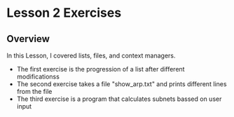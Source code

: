 # Lesson 2 Exercises

## Overview

In this Lesson, I covered lists, files, and context managers.
- The first exercise is the progression of a list after different modificationss
- The second exercise takes a file "show_arp.txt" and prints different lines from the file
- The third exercise is a program that calculates subnets bassed on user input 


